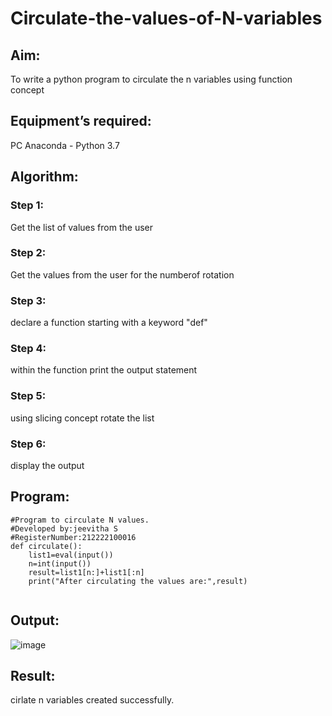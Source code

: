 # Circulate-the-values-of-N-variables
## Aim:
To write a python program to circulate the n variables using function concept
## Equipment’s required:
PC
Anaconda - Python 3.7
## Algorithm: 
### Step 1: 
Get the list of values from the user

### Step 2: 
Get the values from the user for the numberof rotation

### Step 3: 
declare a function starting with a keyword "def"

### Step 4: 
within the function print the output statement

### Step 5: 
using slicing concept rotate the list

### Step 6: 
display the output

## Program:
```
#Program to circulate N values.
#Developed by:jeevitha S 
#RegisterNumber:212222100016
def circulate():
    list1=eval(input())
    n=int(input())
    result=list1[n:]+list1[:n]
    print("After circulating the values are:",result)
    
```
## Output:
![image](https://user-images.githubusercontent.com/123623197/235063705-9f4d8d8f-8e95-431e-b897-e27e66b449fd.png)


## Result:
cirlate n variables created successfully.
